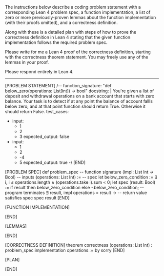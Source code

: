 The instructions below describe a coding problem statement with a corresponding Lean 4 problem spec, a function implementation, a list of zero or more previously-proven lemmas about the function implementation (with their proofs omitted), and a correctness definition.

Along with these is a detailed plan with steps of how to prove the correctness definition in Lean 4 stating that the given function implementation follows the required problem spec.

Please write for me a Lean 4 proof of the correctness definition, starting with the correctness theorem statement. You may freely use any of the lemmas in your proof.

Please respond entirely in Lean 4.

--------------------------------------------------

[PROBLEM STATEMENT]
/--
function_signature: "def below_zero(operations: List[int]) -> bool"
docstring: |
    You're given a list of deposit and withdrawal operations on a bank account that starts with
    zero balance. Your task is to detect if at any point the balance of account fallls below zero, and
    at that point function should return True. Otherwise it should return False.
test_cases:
  - input:
      - 1
      - 2
      - 3
    expected_output: false
  - input:
      - 1
      - 2
      - -4
      - 5
    expected_output: true
-/
[END]

[PROBLEM SPEC]
def problem_spec
-- function signature
(impl: List Int → Bool)
-- inputs
(operations: List Int) :=
-- spec
let below_zero_condition := ∃ i, i ≤ operations.length ∧
(operations.take i).sum < 0;
let spec (result: Bool) :=
if result then below_zero_condition else ¬below_zero_condition;
-- program terminates
∃ result, impl operations = result →
-- return value satisfies spec
spec result
[END]

[FUNCTION IMPLEMENTATION]

[END]

[LEMMAS]

[END]

[CORRECTNESS DEFINITION]
theorem correctness
(operations: List Int)
: problem_spec implementation operations
:= by
sorry
[END]

[PLAN]

[END]